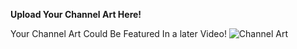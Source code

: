 **Upload Your Channel Art Here!**

Your Channel Art Could Be Featured In a later Video!
![Channel Art
](https://lh3.googleusercontent.com/20XOQurXapKrCOsfMEEVzrlSng5aiaisFHnPOBsWv7m3BkGk2NQGXS95SQqfCH6oh9Jw6YNmTyUKRU9-PFKDLlCHXnKfbLGK9sPXSwgUBbDzzdI4pyDsn6JTvVYS9Z7PIoXl8rTNNK4sMMLq_MMxOQaE_1NqS6w7VU28GOvekTnJpssPRPH70-UOgME6JK-LxWKTGxAtunqpmyCV6X5iYwSD3LcilXpBEjEE8zJUELao262G7WFQU6q5Ny14BE1vJ5t8s-yJUn8fKRC3P4wTbUSQrfcA8ULsSa_BbQXDdkA1nw0umo9oaqwQjKzV4H_RpI64KGo9PNQQytJWbgWZxVWZurh9-OT6FHTYpdXRjiHYfDKHGErPl7CGk0WIaFuqBe2JG-6WRbZyAFdNK90HBbJIpSRa5aPw6d_nHtlbO6LataXH61xZBddJVLFhenloa7Yj3xCzRCHWtxGrSHazIftxN7K742Ep2oYfZYYYvH0vZf9jFTSUXlwusqGfEJV4s1tuA4XjrLuLUOucz90BFl85YxE9qrKPVtoPbDz1jzsORG3Ri4MvPGftFcC7FIOqCmLY5diWnVwCpGgHz1TVObz8bOW6gSpb4LRRZ-Yc9W68VCz3DHhT85AmNtjUfdKNQPXrIlquFlVYgxK36MBi9xxiHLiVfMqO4YXuNpj2yZ5gBTQv5brHg9gzqr_IUA=w1288-h794-no?authuser=0)
